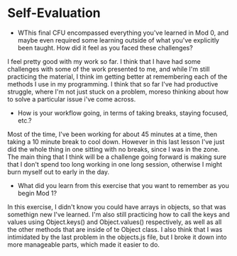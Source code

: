 # Self-Evaluation

- WThis final CFU encompassed everything you've learned in Mod 0, and maybe even required some learning outside of what you've explicitly been taught. How did it feel as you faced these challenges?

I feel pretty good with my work so far. I think that I have had some challenges with some of the work presented to me, and while I'm still practicing the material, I think im getting better at remembering each of the methods I use in my programming. I think that so far I've had productive struggle, where I'm not just stuck on a problem, moreso thinking about how to solve a particular issue i've come across. 

- How is your workflow going, in terms of taking breaks, staying focused, etc.?

Most of the time, I've been working for about 45 minutes at a time, then taking a 10 minute break to cool down. However in this last lesson I've just did the whole thing in one sitting with no breaks, since I was in the zone. The main thing that I think will be a challenge going forward is making sure that I don't spend too long working in one long session, otherwise I might burn myself out to early in the day.

- What did you learn from this exercise that you want to remember as you begin Mod 1?

In this exercise, I didn't know you could have arrays in objects, so that was somethign new I've learned. I'm also still practicing how to call the keys and values using Object.keys() and Object.values() respectively, as well as all the other methods that are inside of te Object class. I also think that I was intimidated by the last problem in the objects.js file, but I broke it down into more manageable parts, which made it easier to do.

